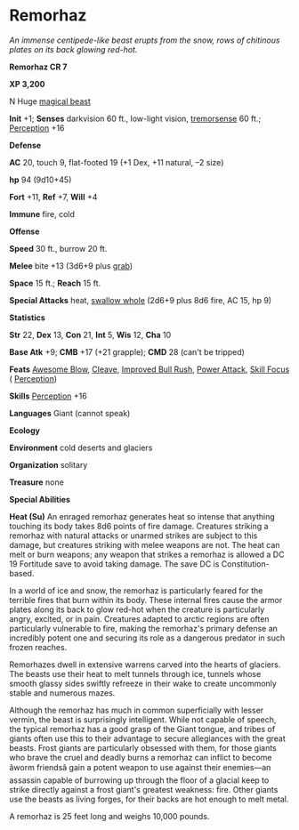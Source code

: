 # Remorhaz

_An immense centipede-like beast erupts from the snow, rows of chitinous plates on its back glowing red-hot._

**Remorhaz CR 7**

**XP 3,200**

N Huge [magical beast](creatureTypes.html#_magical-beast)

**Init** +1; **Senses** darkvision 60 ft., low-light vision, [tremorsense](universalMonsterRules.html#_tremorsense) 60 ft.; [Perception](../skills/perception.html#_perception) +16

**Defense**

**AC** 20, touch 9, flat-footed 19 (+1 Dex, +11 natural, –2 size)

**hp** 94 (9d10+45)

**Fort** +11, **Ref** +7, **Will** +4

**Immune** fire, cold

**Offense**

**Speed** 30 ft., burrow 20 ft.

**Melee** bite +13 (3d6+9 plus [grab](universalMonsterRules.html#_grab))

**Space** 15 ft.; **Reach** 15 ft.

**Special Attacks** heat, [swallow whole](universalMonsterRules.html#_swallow-whole) (2d6+9 plus 8d6 fire, AC 15, hp 9)

**Statistics**

**Str** 22, **Dex** 13, **Con** 21, **Int** 5, **Wis** 12, **Cha** 10

**Base Atk** +9; **CMB** +17 (+21 grapple); **CMD** 28 (can't be tripped)

**Feats** [Awesome Blow](monsterFeats.html#_awesome-blow), [Cleave](../feats.html#_cleave), [Improved Bull Rush](../feats.html#_improved-bull-rush), [Power Attack](../feats.html#_power-attack), [Skill Focus](../feats.html#_skill-focus) ( [Perception](../skills/perception.html#_perception))

**Skills** [Perception](../skills/perception.html#_perception) +16

**Languages** Giant (cannot speak)

**Ecology**

**Environment** cold deserts and glaciers

**Organization** solitary

**Treasure** none

**Special Abilities**

**Heat (Su)** An enraged remorhaz generates heat so intense that anything touching its body takes 8d6 points of fire damage. Creatures striking a remorhaz with natural attacks or unarmed strikes are subject to this damage, but creatures striking with melee weapons are not. The heat can melt or burn weapons; any weapon that strikes a remorhaz is allowed a DC 19 Fortitude save to avoid taking damage. The save DC is Constitution-based.

In a world of ice and snow, the remorhaz is particularly feared for the terrible fires that burn within its body. These internal fires cause the armor plates along its back to glow red-hot when the creature is particularly angry, excited, or in pain. Creatures adapted to arctic regions are often particularly vulnerable to fire, making the remorhaz's primary defense an incredibly potent one and securing its role as a dangerous predator in such frozen reaches.

Remorhazes dwell in extensive warrens carved into the hearts of glaciers. The beasts use their heat to melt tunnels through ice, tunnels whose smooth glassy sides swiftly refreeze in their wake to create uncommonly stable and numerous mazes.

Although the remorhaz has much in common superficially with lesser vermin, the beast is surprisingly intelligent. While not capable of speech, the typical remorhaz has a good grasp of the Giant tongue, and tribes of giants often use this to their advantage to secure allegiances with the great beasts. Frost giants are particularly obsessed with them, for those giants who brave the cruel and deadly burns a remorhaz can inflict to become âworm friendsâ gain a potent weapon to use against their enemies—an assassin capable of burrowing up through the floor of a glacial keep to strike directly against a frost giant's greatest weakness: fire. Other giants use the beasts as living forges, for their backs are hot enough to melt metal.

A remorhaz is 25 feet long and weighs 10,000 pounds.

